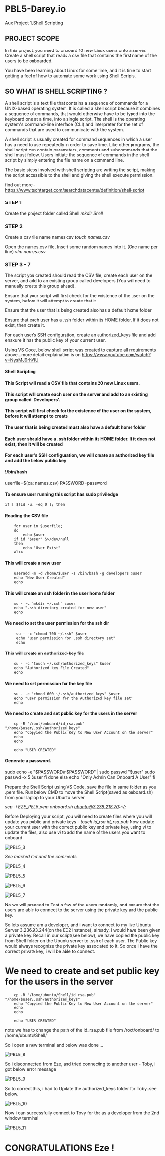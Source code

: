 # PBL5-Darey.io
Aux Project 1_Shell Scripting

## PROJECT SCOPE
In this project, you need to onboard 10 new Linux users onto a server. Create a shell script that reads a csv file that contains the first name of the users to be onboarded.

You have been learning about Linux for some time, and it is time to start getting a feel of how to automate some work using Shell Scripts.

## SO WHAT IS SHELL SCRIPTING ?
A shell script is a text file that contains a sequence of commands for a UNIX-based operating system. It is called a shell script because it combines a sequence of commands, that would otherwise have to be typed into the keyboard one at a time, into a single script. The shell is the operating system's command-line interface (CLI) and interpreter for the set of commands that are used to communicate with the system.

A shell script is usually created for command sequences in which a user has a need to use repeatedly in order to save time. Like other programs, the shell script can contain parameters, comments and subcommands that the shell must follow. Users initiate the sequence of commands in the shell script by simply entering the file name on a command line.

The basic steps involved with shell scripting are writing the script, making the script accessible to the shell and giving the shell execute permission.

find out more - https://www.techtarget.com/searchdatacenter/definition/shell-script


### STEP 1 
Create the project folder called Shell
*mkdir Shell*

### STEP 2 
Create a csv file name names.csv
*touch names.csv*

Open the names.csv file, Insert some random names into it. (One name per line)
*vim names.csv*

### STEP 3 - 7
The script you created should read the CSV file, create each user on the server, and add to an existing group called developers (You will need to manually create this group ahead).

Ensure that your script will first check for the existence of the user on the system, before it will attempt to create that it.

Ensure that the user that is being created also has a default home folder

Ensure that each user has a .ssh folder within its HOME folder. If it does not exist, then create it.

For each user’s SSH configuration, create an authorized_keys file and add ensxure it has the public key of your current user.

Using VS Code, below shell script was created to capture all requirements above...more detail explaination is on https://www.youtube.com/watch?v=NysMJ9rhVIU

#### Shell Scripting
#### This Script will read a CSV file that contains 20 new Linux users.
#### This script will create each user on the server and add to an existing group called 'Developers'.
#### This script will first check for the existence of the user on the system, before it will attempt to create
#### The user that is being created must also have a default home folder
#### Each user should have a .ssh folder within its HOME folder. If it does not exist, then it will be created
#### For each user's SSH configuration, we will create an authorized key file and add the below public key

#### !/bin/bash
userfile=$(cat names.csv)
PASSWORD=password

#### To ensure user running this script has sudo priviledge
    if [ $(id -u) -eq 0 ]; then

#### Reading the CSV file
        for user in $userfile;
        do
            echo $user
        if id "$user" &>/dev/null
        then
            echo "User Exist"
        else
        
#### This will create a new user
        useradd -m -d /home/$user -s /bin/bash -g developers $user
        echo "New User Created"
        echo
        
        
#### This will create an ssh folder in the user home folder
        su - -c "mkdir ~/.ssh" $user
        echo ".ssh directory created for new user"
        echo

#### We need to set the user permission for the ssh dir
         su - -c "chmod 700 ~/.ssh" $user
         echo "user permission for .ssh directory set"
         echo

#### This will create an authorized-key file
        su - -c "touch ~/.ssh/authorized_keys" $user
        echo "Authorized key File Created"
        echo

#### We need to set permission for the key file
        su - -c "chmod 600 ~/.ssh/authorized_keys" $user
        echo "user permission for the Authorized key file set"
        echo

#### We need to create and set public key for the users in the server
        cp -R "/root/onboard/id_rsa.pub" "/home/$user/.ssh/authorized_keys"
        echo "Copyied the Public Key to New User Account on the server"
        echo
        echo

        echo "USER CREATED"

#### Generate a password.
sudo echo -e "$PASSWORD\n$PASSWORD" | sudo passwd "$user"
sudo passwd -x 5 $user
            fi
        done
    else
    echo "Only Admin Can Onboard A User"
    fi



Prepare the Shell Script using VS Code, save the file in same folder as you .pem file. Run below CMD to move the Shell Script(saved as onboard.sh) from your laptop to your Ubuntu server

*scp -i EZE_PBL5.pem onboard.sh ubuntu@3.238.218.70:~/;*

Before Deploying your script, you will need to create files where you will update you public and private keys - *touch id_rsa id_rsa.pub*
Now update your current user with the correct public key and private key, using *vi* to update the files, also use *vi* to add the name of the users you want to onboard

![PBL5_3](https://user-images.githubusercontent.com/122687798/222316394-1b77c09b-341f-4136-9e47-96da13fd3552.JPG)

*See marked red and the comments*

![PBL5_4](https://user-images.githubusercontent.com/122687798/222321048-5697c49c-cb76-421f-b321-8497aa6cb2fb.jpg)

![PBL5_5](https://user-images.githubusercontent.com/122687798/222321845-6037c83c-a5a9-4967-9ae5-73ab1a77b81c.jpg)

![PBL5_6](https://user-images.githubusercontent.com/122687798/222322813-ff9509ec-596f-4051-b32f-2a1d9632d3fa.jpg)

![PBL5_7](https://user-images.githubusercontent.com/122687798/222323455-ec042c2d-624e-4953-94a9-d64c33acbe32.jpg)

No we will proceed to Test a few of the users randomly, and ensure that the users are able to connect to the server using the private key and the public key.

So lets assume am a developer, and i want to connect to my live Ubuntu Server 3.236.93.244(on the EC2 Instance), already, i would have been given a private key. Recall in our script(see below), we have copied the public key from Shell folder on the  Ubuntu server to .ssh of each user. The Public key would always recognize the private key associated to it. So once i have the correct private key, i will be able to connect.

# We need to create and set public key for the users in the server
        cp -R "/home/ubuntu/Shell/id_rsa.pub" "/home/$user/.ssh/authorized_keys"
        echo "Copyied the Public Key to New User Account on the server"
        echo
        echo

        echo "USER CREATED"


note we has to change the path of the id_rsa.pub file from  /root/onboard/  to  /home/ubuntu/Shell/  

So i open a new terminal and below was done....

![PBL5_8](https://user-images.githubusercontent.com/122687798/222326567-9999965f-7204-4b65-9e68-3beeb0675a7e.jpg)

So i disconnected from Eze, and tried connecting to another user - Toby, i got below error message

![PBL5_9](https://user-images.githubusercontent.com/122687798/222327192-088baa88-a836-424b-8dc2-043165d5a521.JPG)

So to correct this, i had to Update the authorized_keys folder for Toby..see below.

![PBL5_10](https://user-images.githubusercontent.com/122687798/222327677-1d2b8d89-604e-4860-ba07-5e2cac106394.JPG)

Now i can successfully connect to Tovy for the as a developer from the 2nd window terminal

![PBL5_11](https://user-images.githubusercontent.com/122687798/222327983-70891352-fb5c-4e31-bca6-0851602105b8.JPG)

# CONGRATULATIONS Eze !


